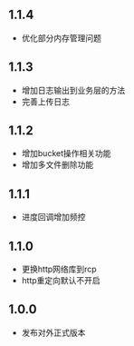 ## 1.1.4
- 优化部分内存管理问题

## 1.1.3
- 增加日志输出到业务层的方法
- 完善上传日志

## 1.1.2
- 增加bucket操作相关功能
- 增加多文件删除功能

## 1.1.1
- 进度回调增加频控

## 1.1.0
- 更换http网络库到rcp
- http重定向默认不开启

## 1.0.0
- 发布对外正式版本